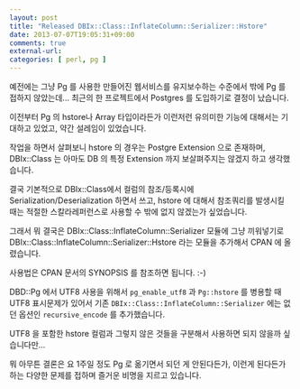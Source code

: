 ```yaml
---
layout: post
title: "Released DBIx::Class::InflateColumn::Serializer::Hstore"
date: 2013-07-07T19:05:31+09:00
comments: true
external-url: 
categories: [ perl, pg ]
---
```


 예전에는 그냥 Pg 를 사용한 만들어진 웹서비스를 유지보수하는 수준에서 밖에 Pg 를 접하지 않았는데...
 최근의 한 프로젝트에서 Postgres 를 도입하기로 결정이 났습니다. 

 이전부터 Pg 의 hstore나 Array 타입이라든가 이런저런 유의미한 기능에 대해서는 기대하고 있었고, 약간 설레임이 있었습니다.
 
 작업을 하면서 살펴보니 hstore 의 경우는 Postgre Extension 으로 존재하며, DBIx::Class 는 아마도 DB 의 특정 Extension 까지 보살펴주지는 않겠지 하고 생각했습니다.
 
 결국 기본적으로 DBIx::Class에서 컬럼의 참조/등록시에 Serialization/Deserialization 하면서 쓰고, hstore 에 대해서 참조쿼리를 발생시킬 때는 적절한 스칼라레퍼런스로 사용할 수 밖에 없지 않겠는가 싶었습니다.
 
 그래서 뭐 결국은 DBIx::Class::InflateColumn::Serializer 모듈에 그냥 끼워넣기로 DBIx::Class::InflateColumn::Serializer::Hstore 라는 모듈을 추가해서 CPAN 에 올렸습니다.
 
 사용법은 CPAN 문서의 SYNOPSIS 를 참조하면 됩니다. :-)
 
 DBD::Pg 에서 UTF8 사용을 위해서 `pg_enable_utf8` 과 `Pg::hstore` 를 병용할 때 UTF8 표시문제가 있어서 기존 `DBIx::Class::InflateColumn::Serializer` 에는 없던 옵션인 `recursive_encode` 를 추가했습니다.
 
 UTF8 을 포함한 hstore 컬럼과 그렇지 않은 것들을 구분해서 사용하면 되지 않을까 싶습니다만... 
 
 뭐 아무튼 결론은 요 1주일 정도 Pg 로 옮기면서 되던 게 안된다든가, 이런게 된다든가 하는 다양한 문제를 접하며 즐거운 비명을 지르고 있습니다.